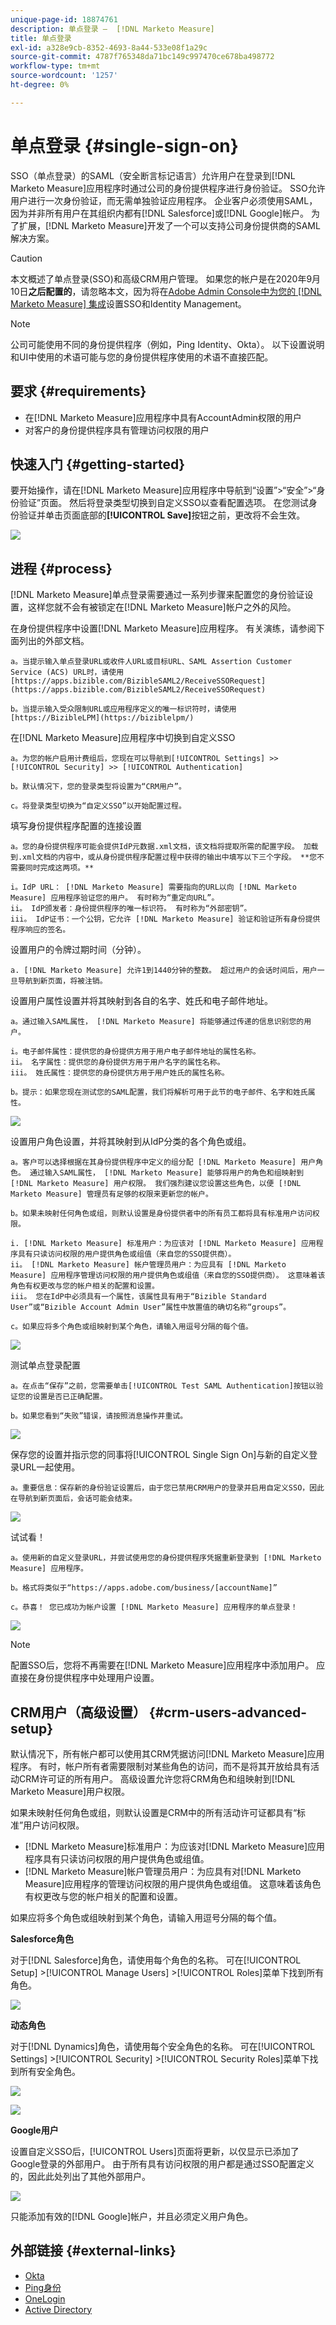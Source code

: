 ```yaml
---
unique-page-id: 18874761
description: 单点登录 —  [!DNL Marketo Measure]
title: 单点登录
exl-id: a328e9cb-8352-4693-8a44-533e08f1a29c
source-git-commit: 4787f765348da71bc149c997470ce678ba498772
workflow-type: tm+mt
source-wordcount: '1257'
ht-degree: 0%

---
```


# 单点登录 {#single-sign-on}

SSO（单点登录）的SAML（安全断言标记语言）允许用户在登录到[!DNL Marketo Measure]应用程序时通过公司的身份提供程序进行身份验证。 SSO允许用户进行一次身份验证，而无需单独验证应用程序。 企业客户必须使用SAML，因为并非所有用户在其组织内都有[!DNL Salesforce]或[!DNL Google]帐户。 为了扩展，[!DNL Marketo Measure]开发了一个可以支持公司身份提供商的SAML解决方案。

>[!CAUTION]
>
>本文概述了单点登录(SSO)和高级CRM用户管理。 如果您的帐户是在2020年9月10日&#x200B;**之后配置的**，请忽略本文，因为将在[Adobe Admin Console中为您的 [!DNL Marketo Measure] 集成](/help/configuration-and-setup/getting-started-with-marketo-measure/marketo-measure-quick-start.md)设置SSO和Identity Management。

>[!NOTE]
>
>公司可能使用不同的身份提供程序（例如，Ping Identity、Okta）。 以下设置说明和UI中使用的术语可能与您的身份提供程序使用的术语不直接匹配。

## 要求 {#requirements}

* 在[!DNL Marketo Measure]应用程序中具有AccountAdmin权限的用户
* 对客户的身份提供程序具有管理访问权限的用户

## 快速入门 {#getting-started}

要开始操作，请在[!DNL Marketo Measure]应用程序中导航到“设置”>“安全”>“身份验证”页面。 然后将登录类型切换到自定义SSO以查看配置选项。 在您测试身份验证并单击页面底部的&#x200B;**[!UICONTROL Save]**&#x200B;按钮之前，更改将不会生效。

![](assets/single-sign-on-1.png)

## 进程 {#process}

[!DNL Marketo Measure]单点登录需要通过一系列步骤来配置您的身份验证设置，这样您就不会有被锁定在[!DNL Marketo Measure]帐户之外的风险。

在身份提供程序中设置[!DNL Marketo Measure]应用程序。 有关演练，请参阅下面列出的外部文档。

    a。当提示输入单点登录URL或收件人URL或目标URL、SAML Assertion Customer Service (ACS) URL时，请使用[https://apps.bizible.com/BizibleSAML2/ReceiveSSORequest](https://apps.bizible.com/BizibleSAML2/ReceiveSSORequest)
    
    b。当提示输入受众限制URL或应用程序定义的唯一标识符时，请使用[https://BizibleLPM](https://biziblelpm/)

在[!DNL Marketo Measure]应用程序中切换到自定义SSO

    a。为您的帐户启用计费组后，您现在可以导航到[!UICONTROL Settings] >>[!UICONTROL Security] >> [!UICONTROL Authentication]
    
    b。默认情况下，您的登录类型将设置为“CRM用户”。
    
    c。将登录类型切换为“自定义SSO”以开始配置过程。

填写身份提供程序配置的连接设置

    a。您的身份提供程序可能会提供IdP元数据.xml文档，该文档将提取所需的配置字段。 加载到.xml文档的内容中，或从身份提供程序配置过程中获得的输出中填写以下三个字段。 **您不需要同时完成这两项。**
    
    i。IdP URL： [!DNL Marketo Measure] 需要指向的URL以向 [!DNL Marketo Measure] 应用程序验证您的用户。 有时称为“重定向URL”。
    ii。 IdP颁发者：身份提供程序的唯一标识符。 有时称为“外部密钥”。
    iii。 IdP证书：一个公钥，它允许 [!DNL Marketo Measure] 验证和验证所有身份提供程序响应的签名。

设置用户的令牌过期时间（分钟）。

    a. [!DNL Marketo Measure] 允许1到1440分钟的整数。 超过用户的会话时间后，用户一旦导航到新页面，将被注销。

设置用户属性设置并将其映射到各自的名字、姓氏和电子邮件地址。

    a。通过输入SAML属性， [!DNL Marketo Measure] 将能够通过传递的信息识别您的用户。
    
    i。电子邮件属性：提供您的身份提供方用于用户电子邮件地址的属性名称。
    ii。 名字属性：提供您的身份提供方用于用户名字的属性名称。
    iii。 姓氏属性：提供您的身份提供方用于用户姓氏的属性名称。
    
    b。提示：如果您现在测试您的SAML配置，我们将解析可用于此节的电子邮件、名字和姓氏属性。

![](assets/single-sign-on-2.png)

设置用户角色设置，并将其映射到从IdP分类的各个角色或组。

    a。客户可以选择根据在其身份提供程序中定义的组分配 [!DNL Marketo Measure] 用户角色。 通过输入SAML属性， [!DNL Marketo Measure] 能够将用户的角色和组映射到 [!DNL Marketo Measure] 用户权限。 我们强烈建议您设置这些角色，以便 [!DNL Marketo Measure] 管理员有足够的权限来更新您的帐户。
    
    b。如果未映射任何角色或组，则默认设置是身份提供者中的所有员工都将具有标准用户访问权限。
    
    i. [!DNL Marketo Measure] 标准用户：为应该对 [!DNL Marketo Measure] 应用程序具有只读访问权限的用户提供角色或组值（来自您的SSO提供商）。
    ii。 [!DNL Marketo Measure] 帐户管理员用户：为应具有 [!DNL Marketo Measure] 应用程序管理访问权限的用户提供角色或组值（来自您的SSO提供商）。 这意味着该角色有权更改与您的帐户相关的配置和设置。
    iii。 您在IdP中必须具有一个属性，该属性具有用于“Bizible Standard User”或“Bizible Account Admin User”属性中放置值的确切名称“groups”。
    
    c。如果应将多个角色或组映射到某个角色，请输入用逗号分隔的每个值。

![](assets/single-sign-on-3.png)

测试单点登录配置

    a。在点击“保存”之前，您需要单击[!UICONTROL Test SAML Authentication]按钮以验证您的设置是否已正确配置。
    
    b。如果您看到“失败”错误，请按照消息操作并重试。

![](assets/single-sign-on-4.png)

保存您的设置并指示您的同事将[!UICONTROL Single Sign On]与新的自定义登录URL一起使用。

    a。重要信息：保存新的身份验证设置后，由于您已禁用CRM用户的登录并启用自定义SSO，因此在导航到新页面后，会话可能会结束。

![](assets/single-sign-on-5.png)

试试看！

    a。使用新的自定义登录URL，并尝试使用您的身份提供程序凭据重新登录到 [!DNL Marketo Measure] 应用程序。
    
    b。格式将类似于“https://apps.adobe.com/business/[accountName]”
    
    c。恭喜！ 您已成功为帐户设置 [!DNL Marketo Measure] 应用程序的单点登录！

![](assets/single-sign-on-6.png)

>[!NOTE]
>
>配置SSO后，您将不再需要在[!DNL Marketo Measure]应用程序中添加用户。 应直接在身份提供程序中处理用户设置。

## CRM用户（高级设置） {#crm-users-advanced-setup}

默认情况下，所有帐户都可以使用其CRM凭据访问[!DNL Marketo Measure]应用程序。 有时，帐户所有者需要限制对某些角色的访问，而不是将其开放给具有活动CRM许可证的所有用户。 高级设置允许您将CRM角色和组映射到[!DNL Marketo Measure]用户权限。

如果未映射任何角色或组，则默认设置是CRM中的所有活动许可证都具有“标准”用户访问权限。

* [!DNL Marketo Measure]标准用户：为应该对[!DNL Marketo Measure]应用程序具有只读访问权限的用户提供角色或组值。
* [!DNL Marketo Measure]帐户管理员用户：为应具有对[!DNL Marketo Measure]应用程序的管理访问权限的用户提供角色或组值。 这意味着该角色有权更改与您的帐户相关的配置和设置。

如果应将多个角色或组映射到某个角色，请输入用逗号分隔的每个值。

**Salesforce角色**

对于[!DNL Salesforce]角色，请使用每个角色的名称。 可在[!UICONTROL Setup] >[!UICONTROL Manage Users] >[!UICONTROL Roles]菜单下找到所有角色。

![](assets/6.png)

**动态角色**

对于[!DNL Dynamics]角色，请使用每个安全角色的名称。 可在[!UICONTROL Settings] >[!UICONTROL Security] >[!UICONTROL Security Roles]菜单下找到所有安全角色。

![](assets/7.png)

![](assets/8.png)

**Google用户**

设置自定义SSO后，[!UICONTROL Users]页面将更新，以仅显示已添加了Google登录的外部用户。 由于所有具有访问权限的用户都是通过SSO配置定义的，因此此处列出了其他外部用户。

![](assets/9.png)

只能添加有效的[!DNL Google]帐户，并且必须定义用户角色。

## 外部链接 {#external-links}

* [Okta](https://developer.okta.com/standards/SAML/setting_up_a_saml_application_in_okta)
* [Ping身份](https://docs.pingidentity.com:443/bundle/p1_enterpriseConfigSsoSaml_cas/page/enableAppWithoutURL.html)
* [OneLogin](https://onelogin.service-now.com/support?id=kb_article&amp;sys_id=b2c91143db109700d5505eea4b9619d5)
* [Active Directory](https://docs.microsoft.com/en-us/azure/active-directory/active-directory-saas-custom-apps)
